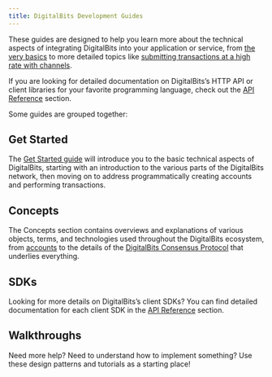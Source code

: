 ```yaml
---
title: DigitalBits Development Guides
---
```


These guides are designed to help you learn more about the technical aspects of integrating DigitalBits into your application or service, from [the very basics](https://github.com/xdbfoundation/docs/blob/master/guides/get-started/readme.md) to more detailed topics like [submitting transactions at a high rate with channels](https://github.com/xdbfoundation/docs/blob/master/guides/channels.md).

If you are looking for detailed documentation on DigitalBits’s HTTP API or client libraries for your favorite programming language, check out the [API Reference](https://developer.digitalbits.io/reference/) section.

Some guides are grouped together:

## Get Started

The [Get Started guide](https://github.com/xdbfoundation/docs/blob/master/guides/get-started/readme.md) will introduce you to the basic technical aspects of DigitalBits, starting with an introduction to the various parts of the DigitalBits network, then moving on to address programmatically creating accounts and performing transactions.

## Concepts

The Concepts section contains overviews and explanations of various objects, terms, and technologies used throughout the DigitalBits ecosystem, from [accounts](https://github.com/xdbfoundation/docs/blob/master/guides/concepts/accounts.md) to the details of the [DigitalBits Consensus Protocol](https://github.com/xdbfoundation/docs/blob/master/guides/concepts/scp.md) that underlies everything.

## SDKs

Looking for more details on DigitalBits’s client SDKs? You can find detailed documentation for each client SDK in the [API Reference](https://developer.digitalbits.io/reference/) section.

## Walkthroughs

Need more help? Need to understand how to implement something? Use these design patterns and tutorials as a starting place!
